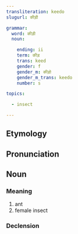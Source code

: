```yaml
---
transliteration: keedo
slugurl: कीड़ी

grammar:
  word: कीड़ी
  noun:

    ending: ii
    term: कीड़
    trans: keed
    gender: f
    gender_m: कीड़ो
    gender_m_trans: keedo
    number: s

topics:

  - insect

---
```


## Etymology

## Pronunciation

## Noun

### Meaning

1. ant
2. female insect

### Declension

<noun-decl :grammar="grammar"></noun-decl>
